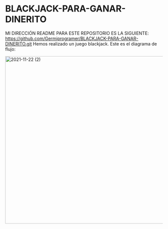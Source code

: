 # BLACKJACK-PARA-GANAR-DINERITO
MI DIRECCIÓN README PARA ESTE REPOSITORIO ES LA SIGUIENTE: https://github.com/Germiprogramer/BLACKJACK-PARA-GANAR-DINERITO.git
Hemos realizado un juego blackjack. Este es el diagrama de flujo:

<img width="536" alt="2021-11-22 (2)" src="https://user-images.githubusercontent.com/91720991/142890324-6e67e0ff-996a-4668-961e-dbe5f4ce4768.png">
